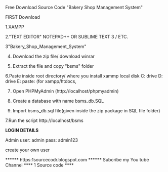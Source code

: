 Free Download Source Code "Bakery Shop Management System"

FIRST Download

1.XAMPP

2."TEXT EDITOR" NOTEPAD++ OR SUBLIME TEXT 3 / ETC.

3"Bakery_Shop_Management_System"

4. Download the zip file/ download winrar

5. Extract the file and copy "bsms" folder

6.Paste inside root directory/ where you install xammp local disk C: drive D: drive E: paste: (for xampp/htdocs, 

7. Open PHPMyAdmin (http://localhost/phpmyadmin)

8. Create a database with name bsms_db.SQL

6. Import bsms_db.sql file(given inside the zip package in SQL file folder)

7.Run the script http://localhost/bsms

**LOGIN DETAILS** 

Admin
user: admin
pass: admin123	

create your own user


****** https:1sourcecodr.blogspot.com ******
Subcribe my You tube Channel **** 1 Source code ****
